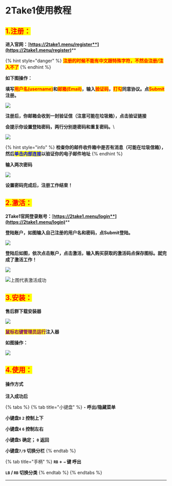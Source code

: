 # 2Take1使用教程

## <mark style="color:red;">1.注册：</mark>

**进入官网：**[**https://2take1.menu/register**](https://2take1.menu/register)****

{% hint style="danger" %}
<mark style="color:red;">**注册的时候不能有中文跟特殊字符，不然会注册/注入不了**</mark>
{% endhint %}

**如下图操作：**

**填写**<mark style="color:red;">**用户名(username)**</mark>**和**<mark style="color:red;">**邮箱(Email)**</mark>**，输入**<mark style="color:red;">**验证码**</mark>**，**<mark style="color:red;">**打勾**</mark>**同意协议。点**<mark style="color:red;">**Submit**</mark>**注册。**

![](<../../.gitbook/assets/image (43) (1) (1) (1) (1).png>)

**注册后，你邮箱会收到一封验证信（注意可能在垃圾箱），点击验证链接**

**会提示你设置登陆密码，两行分别是密码和重复密码。**\


![](<../../.gitbook/assets/image (24) (1) (1) (1) (1) (1) (1).png>)

{% hint style="info" %}
**检查你的邮件收件箱中是否有消息（可能在垃圾信箱），然后**<mark style="color:blue;">**单击内部连接**</mark>**以验证你的电子邮件地址**
{% endhint %}

**输入两次密码**

![](<../../.gitbook/assets/image (41) (1) (1).png>)

**设置密码完成后，注册工作结束！**

## <mark style="color:red;">**2.激活：**</mark>

**2Take1官网登录账号：**[**https://2take1.menu/login**](https://2take1.menu/login)****

**登陆账户，如图输入自己注册的用户名和密码，点Submit登陆。**

![](<../../.gitbook/assets/image (29) (1) (1) (1) (1).png>)

**登陆后如图，依次点击账户，点击激活，输入购买获取的激活码点保存图标。就完成了激活工作！**

![](<../../.gitbook/assets/image (13) (1) (1).png>)

![上图代表激活成功](<../../.gitbook/assets/image (21) (1) (1) (1) (1).png>)

## <mark style="color:red;">**3.安装：**</mark>

**售后群下载安装器**

![](<../../.gitbook/assets/image (45) (1) (1) (1).png>)

<mark style="color:purple;">**鼠标右键管理员运行**</mark>**注入器**

**如图操作：**

![](<../../.gitbook/assets/image (20) (1) (1) (1) (1).png>)

## <mark style="color:red;">4.使用：</mark>

#### 操作方式

**注入成功后**

{% tabs %}
{% tab title="小键盘" %}
**`-` 呼出/隐藏菜单**

**小键盘`8`  `2` 控制上下**

**小键盘`4`  `6` 控制左右**

**小键盘`5` 确定； `0` 返回**

**小键盘`7/9` 切换分栏**
{% endtab %}

{% tab title="手柄" %}
**`RB` + `→` 键 呼出**

**`LB` / `RB` 切换分类**
{% endtab %}
{% endtabs %}

****
